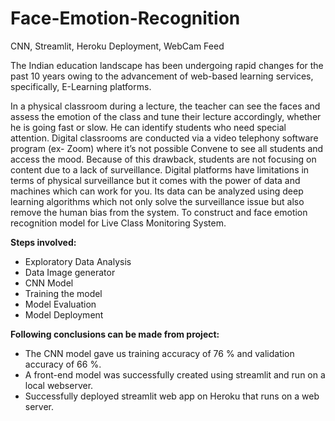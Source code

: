 # Face-Emotion-Recognition
CNN, Streamlit, Heroku Deployment, WebCam Feed

The Indian education landscape has been undergoing rapid changes for the past 10 years owing to the advancement of web-based learning services, specifically, E-Learning platforms.

In a physical classroom during a lecture, the teacher can see the faces and assess the emotion of the class and tune their lecture accordingly, whether he is going fast or slow. He can identify students who need special attention. Digital classrooms are conducted via a video telephony software program (ex- Zoom) where it’s not possible Convene to see all students and access the mood. Because of this drawback, students are not focusing on content due to a lack of surveillance. Digital platforms have limitations in terms of physical surveillance but it comes with the power of data and machines which can work for you. Its data can be analyzed using deep learning algorithms which not only solve the surveillance issue but also remove the human bias from the system.
To construct and face emotion recognition model for Live Class Monitoring System.

**Steps involved:**

*	Exploratory Data Analysis 
*	Data Image generator 
*	CNN Model
*	Training the model 
*	Model Evaluation
*	Model Deployment

**Following conclusions can be made from project:**

*	The CNN model gave us training accuracy of 76 % and validation accuracy of 66 %.
*	A front-end model was successfully created using streamlit and run on a local webserver.
*	Successfully deployed streamlit web app on Heroku that runs on a web server. 
